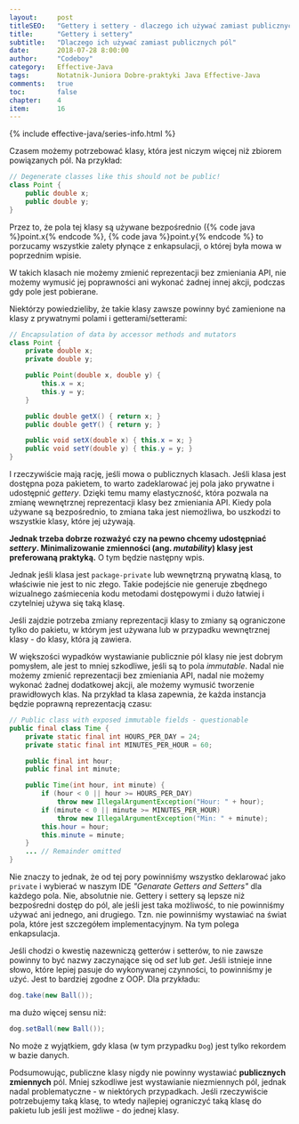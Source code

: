 ```yaml
---
layout:     post
titleSEO:	"Gettery i settery - dlaczego ich używać zamiast publicznych pól"
title:      "Gettery i settery"
subtitle:   "Dlaczego ich używać zamiast publicznych pól"
date:       2018-07-28 8:00:00
author:     "Codeboy"
category:   Effective-Java
tags:	    Notatnik-Juniora Dobre-praktyki Java Effective-Java
comments:   true
toc:        false
chapter:    4
item:       16
---
```


{% include effective-java/series-info.html %}

Czasem możemy potrzebować klasy, która jest niczym więcej niż zbiorem powiązanych pól. Na przykład:

```java
// Degenerate classes like this should not be public!
class Point {  
    public double x;
    public double y;
}
```

Przez to, że pola tej klasy są używane bezpośrednio ({% code java %}point.x{% endcode %}, {% code java %}point.y{% endcode %} to porzucamy wszystkie zalety płynące z enkapsulacji, o której była mowa w poprzednim wpisie.

W takich klasach nie możemy zmienić reprezentacji bez zmieniania API, nie możemy wymusić jej poprawności ani wykonać żadnej innej akcji, podczas gdy pole jest pobierane.

Niektórzy powiedzieliby, że takie klasy zawsze powinny być zamienione na klasy z prywatnymi polami i getterami/setterami:

```java
// Encapsulation of data by accessor methods and mutators
class Point {  
    private double x;
    private double y;

    public Point(double x, double y) {
        this.x = x;
        this.y = y;
    }

    public double getX() { return x; }
    public double getY() { return y; }

    public void setX(double x) { this.x = x; }
    public void setY(double y) { this.y = y; }
}
```

I rzeczywiście mają rację, jeśli mowa o publicznych klasach. Jeśli klasa jest dostępna poza pakietem, to warto zadeklarować jej pola jako prywatne i udostępnić *gettery*. Dzięki temu mamy elastyczność, która pozwala na zmianę wewnętrznej reprezentacji klasy bez zmieniania API. Kiedy pola używane są bezpośrednio, to zmiana taka jest niemożliwa, bo uszkodzi to wszystkie klasy, które jej używają.

**Jednak trzeba dobrze rozważyć czy na pewno chcemy udostępniać *settery*. Minimalizowanie zmienności (ang. *mutability*) klasy jest preferowaną praktyką.** O tym będzie następny wpis.

Jednak jeśli klasa jest `package-private` lub wewnętrzną prywatną klasą, to właściwie nie jest to nic złego. Takie podejście nie generuje zbędnego wizualnego zaśmiecenia kodu metodami dostępowymi i dużo łatwiej i czytelniej używa się taką klasę.

Jeśli zajdzie potrzeba zmiany reprezentacji klasy to zmiany są ograniczone tylko do pakietu, w którym jest używana lub w przypadku wewnętrznej klasy - do klasy, która ją zawiera.

W większości wypadków wystawianie publicznie pól klasy nie jest dobrym pomysłem, ale jest to mniej szkodliwe, jeśli są to pola *immutable*. Nadal nie możemy zmienić reprezentacji bez zmieniania API, nadal nie możemy wykonać żadnej dodatkowej akcji, ale możemy wymusić tworzenie prawidłowych klas. Na przykład ta klasa zapewnia, że każda instancja będzie poprawną reprezentacją czasu:

```java
// Public class with exposed immutable fields - questionable
public final class Time {
    private static final int HOURS_PER_DAY = 24;
    private static final int MINUTES_PER_HOUR = 60;

    public final int hour;
    public final int minute;

    public Time(int hour, int minute) {
        if (hour < 0 || hour >= HOURS_PER_DAY)
            throw new IllegalArgumentException("Hour: " + hour);
        if (minute < 0 || minute >= MINUTES_PER_HOUR)
            throw new IllegalArgumentException("Min: " + minute);
        this.hour = hour;
        this.minute = minute;
    }
    ... // Remainder omitted
}
```

Nie znaczy to jednak, że od tej pory powinniśmy wszystko deklarować jako `private` i wybierać w naszym IDE *"Genarate Getters and Setters"* dla każdego pola. Nie, absolutnie nie. Gettery i settery są lepsze niż bezpośredni dostęp do pól, ale jeśli jest taka możliwość, to nie powinniśmy używać ani jednego, ani drugiego. Tzn. nie powinniśmy wystawiać na świat pola, które jest szczegółem implementacyjnym. Na tym polega enkapsulacja.

Jeśli chodzi o kwestię nazewniczą getterów i setterów, to nie zawsze powinny to być nazwy zaczynające się od *set* lub *get*. Jeśli istnieje inne słowo, które lepiej pasuje do wykonywanej czynności, to powinniśmy je użyć. Jest to bardziej zgodne z OOP. Dla przykładu:

```java
dog.take(new Ball());
```
ma dużo więcej sensu niż:

```java
dog.setBall(new Ball());
```
No może z wyjątkiem, gdy klasa (w tym przypadku `Dog`) jest tylko rekordem w bazie danych.

Podsumowując, publiczne klasy nigdy nie powinny wystawiać **publicznych zmiennych** pól. Mniej szkodliwe jest wystawianie niezmiennych pól, jednak nadal problematyczne - w niektórych przypadkach. Jeśli rzeczywiście potrzebujemy taką klasę, to wtedy najlepiej ograniczyć taką klasę do pakietu lub jeśli jest możliwe - do jednej klasy.